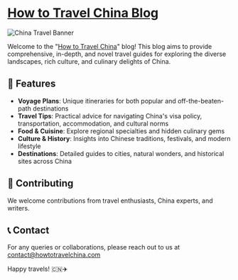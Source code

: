 # [How to Travel China Blog](https://howtotravalchina.com)

![China Travel Banner](/images/china-travel.jpg)

Welcome to the "[How to Travel China](https://howtotravalchina.com)" blog! This blog aims to provide comprehensive, in-depth, and novel travel guides for exploring the diverse landscapes, rich culture, and culinary delights of China.

## 🌟 Features

- **Voyage Plans**: Unique itineraries for both popular and off-the-beaten-path destinations
- **Travel Tips**: Practical advice for navigating China's visa policy, transportation, accommodation, and cultural norms
- **Food & Cuisine**: Explore regional specialties and hidden culinary gems
- **Culture & History**: Insights into Chinese traditions, festivals, and modern lifestyle
- **Destinations**: Detailed guides to cities, natural wonders, and historical sites across China

## 🤝 Contributing

We welcome contributions from travel enthusiasts, China experts, and writers.


## 📞 Contact

For any queries or collaborations, please reach out to us at contact@howtotravelchina.com

Happy travels! 🇨🇳✈️
